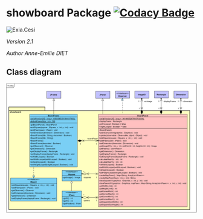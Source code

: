 # showboard Package [![Codacy Badge](https://api.codacy.com/project/badge/Grade/b88058a169264f78a48d4ee97189edc6)](https://www.codacy.com?utm_source=github.com&amp;utm_medium=referral&amp;utm_content=Jean-Aymeric/showboard&amp;utm_campaign=Badge_Grade)
![Exia.Cesi](https://exia.cesi.fr/wp-content/themes/eice/assets/images/logo-header.png)

*Version 2.1*

*Author Anne-Emilie DIET*

## Class diagram
![Class diagram](vpp/fr.exia.png)
